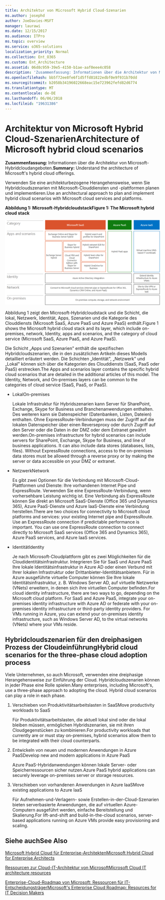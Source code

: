 ```yaml
---
title: Architektur von Microsoft Hybrid Cloud-Szenarien
ms.author: josephd
author: JoeDavies-MSFT
manager: laurawi
ms.date: 12/15/2017
ms.audience: ITPro
ms.topic: overview
ms.service: o365-solutions
localization_priority: Normal
ms.collection: Ent_O365
ms.custom: Ent_Architecture
ms.assetid: 06d8c959-39e5-4150-b1ae-aaf0eee4c058
description: 'Zusammenfassung: Informationen über die Architektur von Microsoft-Hybridcloudangeboten.'
ms.openlocfilehash: bb5f72ee8fe6f1d5ffd81822edbf0e9f931b70dd
ms.sourcegitcommit: b2058b34196022668eac15e723962fefd82d6774
ms.translationtype: MT
ms.contentlocale: de-DE
ms.lasthandoff: 06/06/2018
ms.locfileid: "19631386"
---
```

# <a name="architecture-of-microsoft-hybrid-cloud-scenarios"></a><span data-ttu-id="8e3d3-103">Architektur von Microsoft Hybrid Cloud-Szenarien</span><span class="sxs-lookup"><span data-stu-id="8e3d3-103">Architecture of Microsoft hybrid cloud scenarios</span></span>

 <span data-ttu-id="8e3d3-104">**Zusammenfassung:** Informationen über die Architektur von Microsoft-Hybridcloudangeboten.</span><span class="sxs-lookup"><span data-stu-id="8e3d3-104">**Summary:** Understand the architecture of Microsoft's hybrid cloud offerings.</span></span>
  
<span data-ttu-id="8e3d3-105">Verwenden Sie eine architekturbezogene Herangehensweise, wenn Sie Hybridcloudszenarien mit Microsoft-Clouddiensten und -plattformen planen und implementieren.</span><span class="sxs-lookup"><span data-stu-id="8e3d3-105">Use an architectural approach to plan and implement hybrid cloud scenarios with Microsoft cloud services and platforms.</span></span>
  
<span data-ttu-id="8e3d3-106">**Abbildung 1: Microsoft-Hybridcloudstack**</span><span class="sxs-lookup"><span data-stu-id="8e3d3-106">**Figure 1: The Microsoft hybrid cloud stack**</span></span>

![Microsoft Hybridcloudstack](images/Hybrid_Poster/Hybrid_Cloud_Stack.png)
  
<span data-ttu-id="8e3d3-108">Abbildung 1 zeigt den Microsoft-Hybridcloudstack und die Schicht, die lokal, Netzwerk, Identität, Apps, Szenarien und die Kategorie des Clouddiensts (Microsoft SaaS, Azure PaaS und Azure PaaS) enthält.</span><span class="sxs-lookup"><span data-stu-id="8e3d3-108">Figure 1 shows the Microsoft hybrid cloud stack and its layer, which include on-premises, network, Identity, apps and scenarios, and the category of cloud service (Microsoft SaaS, Azure PaaS, and Azure PaaS).</span></span>
  
<span data-ttu-id="8e3d3-p101">Die Schicht „Apps und Szenarien" enthält die spezifischen Hybridcloudszenarien, die in den zusätzlichen Artikeln dieses Modells detailliert erläutert werden. Die Schichten „Identität", „Netzwerk" und „Lokal" können sich über die Kategorien des Clouddiensts (SaaS, PaaS oder PaaS) erstrecken.</span><span class="sxs-lookup"><span data-stu-id="8e3d3-p101">The Apps and scenarios layer contains the specific hybrid cloud scenarios that are detailed in the additional articles of this model. The Identity, Network, and On-premises layers can be common to the categories of cloud service (SaaS, PaaS, or PaaS).</span></span>
  
- <span data-ttu-id="8e3d3-111">Lokal</span><span class="sxs-lookup"><span data-stu-id="8e3d3-111">On-premises</span></span>
    
    <span data-ttu-id="8e3d3-p102">Lokale Infrastruktur für Hybridszenarien kann Server für SharePoint, Exchange, Skype for Business und Branchenanwendungen enthalten. Des weiteren kann sie Datenspeicher (Datenbanken, Listen, Dateien) enthalten. Ohne ExpressRoute-Verbindungen muss der Zugriff auf die lokalen Datenspeicher über einen Reverseproxy oder durch Zugriff auf den Server oder die Daten in der DMZ oder dem Extranet gewährt werden.</span><span class="sxs-lookup"><span data-stu-id="8e3d3-p102">On-premises infrastructure for hybrid scenarios can include servers for SharePoint, Exchange, Skype for Business, and line of business applications. It can also include data stores (databases, lists, files). Without ExpressRoute connections, access to the on-premises data stores must be allowed through a reverse proxy or by making the server or data accessible on your DMZ or extranet.</span></span>
    
- <span data-ttu-id="8e3d3-115">Netzwerk</span><span class="sxs-lookup"><span data-stu-id="8e3d3-115">Network</span></span>
    
    <span data-ttu-id="8e3d3-p103">Es gibt zwei Optionen für die Verbindung mit Microsoft-Cloud-Plattformen und Dienste: Ihre vorhandenen Internet Pipe und ExpressRoute. Verwenden Sie eine ExpressRoute-Verbindung, wenn vorhersehbare Leistung wichtig ist. Eine Verbindung als ExpressRoute können Sie direkt an Microsoft SaaS-Dienste (Office 365 und Dynamics 365), Azure PaaS-Dienste und Azure IaaS-Dienste eine Verbindung herstellen.</span><span class="sxs-lookup"><span data-stu-id="8e3d3-p103">There are two choices for connectivity to Microsoft cloud platforms and services: your existing Internet pipe and ExpressRoute. Use an ExpressRoute connection if predictable performance is important. You can use one ExpressRoute connection to connect directly to Microsoft SaaS services (Office 365 and Dynamics 365), Azure PaaS services, and Azure IaaS services.</span></span>
    
- <span data-ttu-id="8e3d3-119">Identität</span><span class="sxs-lookup"><span data-stu-id="8e3d3-119">Identity</span></span>
    
    <span data-ttu-id="8e3d3-p104">Je nach Microsoft-Cloudplattform gibt es zwei Möglichkeiten für die Cloudidentitätsinfrastruktur. Integrieren Sie für SaaS und Azure PaaS Ihre lokale Identitätsinfrastruktur in Azure AD oder einen Verbund mit Ihrer lokalen Infrastruktur oder Drittanbieter-Identitätsanbietern. Für in Azure ausgeführte virtuelle Computer können Sie Ihre lokale Identitätsinfrastruktur, z. B. Windows Server AD, auf virtuelle Netzwerke (VNets) erweitern, in denen sich ihre virtuellen Computer befinden.</span><span class="sxs-lookup"><span data-stu-id="8e3d3-p104">For cloud identity infrastructure, there are two ways to go, depending on the Microsoft cloud platform. For SaaS and Azure PaaS, integrate your on-premises identity infrastructure with Azure AD or federate with your on-premises identity infrastructure or third-party identity providers. For VMs running in Azure, you can extend your on-premises identity infrastructure, such as Windows Server AD, to the virtual networks (VNets) where your VMs reside.</span></span>
    
## <a name="hybrid-cloud-scenarios-for-the-three-phase-cloud-adoption-process"></a><span data-ttu-id="8e3d3-123">Hybridcloudszenarien für den dreiphasigen Prozess der Cloudeinführung</span><span class="sxs-lookup"><span data-stu-id="8e3d3-123">Hybrid cloud scenarios for the three-phase cloud adoption process</span></span>

<span data-ttu-id="8e3d3-p105">Viele Unternehmen, so auch Microsoft, verwenden eine dreiphasige Herangehensweise zur Einführung der Cloud. Hybridcloudszenarien können in jeder Phase eine Rolle spielen.</span><span class="sxs-lookup"><span data-stu-id="8e3d3-p105">Many enterprises, including Microsoft's, use a three-phase approach to adopting the cloud. Hybrid cloud scenarios can play a role in each phase.</span></span>
  
1. <span data-ttu-id="8e3d3-126">Verschieben von Produktivitätsarbeitslasten in SaaS</span><span class="sxs-lookup"><span data-stu-id="8e3d3-126">Move productivity workloads to SaaS</span></span>
    
    <span data-ttu-id="8e3d3-127">Für Produktivitätsarbeitslasten, die aktuell lokal sind oder die lokal bleiben müssen, ermöglichen Hybridszenarien, sie mit ihren Cloudgegenstücken zu kombinieren.</span><span class="sxs-lookup"><span data-stu-id="8e3d3-127">For productivity workloads that currently are or must stay on-premises, hybrid scenarios allow them to be integrated with their cloud counterparts.</span></span>
    
2. <span data-ttu-id="8e3d3-128">Entwickeln von neuen und modernen Anwendungen in Azure PaaS</span><span class="sxs-lookup"><span data-stu-id="8e3d3-128">Develop new and modern applications in Azure PaaS</span></span>
    
    <span data-ttu-id="8e3d3-129">Azure PaaS-Hybridanwendungen können lokale Server- oder Speicherressourcen sicher nutzen.</span><span class="sxs-lookup"><span data-stu-id="8e3d3-129">Azure PaaS hybrid applications can securely leverage on-premises server or storage resources.</span></span>
    
3. <span data-ttu-id="8e3d3-130">Verschieben von vorhandenen Anwendungen in Azure IaaS</span><span class="sxs-lookup"><span data-stu-id="8e3d3-130">Move existing applications to Azure IaaS</span></span>
    
    <span data-ttu-id="8e3d3-131">Für Aufnehmen-und-Verlagern- sowie Erstellen-in-der-Cloud-Szenarien bieten serverbasierte Anwendungen, die auf virtuellen Azure-Computern ausgeführt werden, einfache Bereitstellung und Skalierung.</span><span class="sxs-lookup"><span data-stu-id="8e3d3-131">For lift-and-shift and build-in-the-cloud scenarios, server-based applications running on Azure VMs provide easy provisioning and scaling.</span></span>
    
## <a name="see-also"></a><span data-ttu-id="8e3d3-132">Siehe auch</span><span class="sxs-lookup"><span data-stu-id="8e3d3-132">See Also</span></span>

[<span data-ttu-id="8e3d3-133">Microsoft Hybrid Cloud für Enterprise-Architekten</span><span class="sxs-lookup"><span data-stu-id="8e3d3-133">Microsoft Hybrid Cloud for Enterprise Architects</span></span>](microsoft-hybrid-cloud-for-enterprise-architects.md)
  
[<span data-ttu-id="8e3d3-134">Ressourcen zur Cloud-IT-Architektur von Microsoft</span><span class="sxs-lookup"><span data-stu-id="8e3d3-134">Microsoft Cloud IT architecture resources</span></span>](microsoft-cloud-it-architecture-resources.md)

[<span data-ttu-id="8e3d3-135">Enterprise-Cloud-Roadmap von Microsoft: Ressourcen für IT-Entscheidungsträger</span><span class="sxs-lookup"><span data-stu-id="8e3d3-135">Microsoft's Enterprise Cloud Roadmap: Resources for IT Decision Makers</span></span>](https://sway.com/FJ2xsyWtkJc2taRD)



